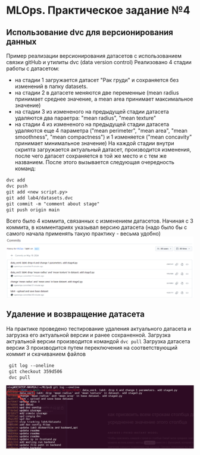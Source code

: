 # MLOps. Практическое задание №4
## Использование dvc для версионирования данных
Пример реализации версионирования датасетов с использованием связки gitHub и утилиты dvc (data version control)
Реализовано 4 стадии работы с датасетом:
- на стадии 1 загружается датасет "Рак груди" и сохраняется без изменений в папку datasets. 
- на стадии 2 в датасете меняются две переменные (mean radius принимает среднее значение, а mean area принимает максимальное значение)
- на стадии 3 из измененого на предыдущей стадии датасета удаляются два параетра: "mean radius", "mean texture"
- на стадии 4 из измененого на предыдущей стадии датасета удаляются еще 4 параметра ("mean perimeter", "mean area", "mean smoothness", "mean compactness") и 1 изменяется ("mean concavity" принимает минимальное значение)
На каждой стадии внутри скрипта загружается актуальный датасет, производится изменения, после чего датасет сохраняется в той же место и с тем же названием. После этого вызывается следующая очередность команд:
 ```
 dvc add
 dvc push
 git add <new script.py>
 git add lab4/datasets.dvc
 git commit -m "comment about stage"
 git push origin main
 ```
Всего было 4 коммита, связанных с изменением датасетов. Начиная с 3 коммита, в комментариях указывал версию датасета (надо было бы с самого начала применять такую практику - весьма удобно)
![Коммиты](images/commits_in_gh.png)


## Удаление и возвращение датасета
На практике проведено тестирование удаления актуального датасета и загрузка его актуальной версии и ранее сохраненной. 
Загрузка актуальной версии производится командой `dvc pull`
Загрузка датасета версии 3 производится путем переключения на соответствующий коммит и скачиванием файлов
```
 git log --oneline
 git checkout 359d506
 dvc pull
 ```
 ![Коммиты](images/commits.png)
